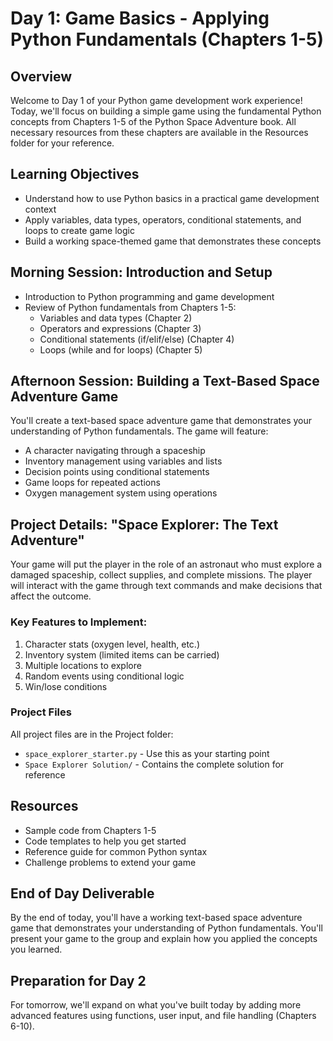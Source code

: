 # Day 1: Game Basics - Applying Python Fundamentals (Chapters 1-5)

## Overview
Welcome to Day 1 of your Python game development work experience! Today, we'll focus on building a simple game using the fundamental Python concepts from Chapters 1-5 of the Python Space Adventure book. All necessary resources from these chapters are available in the Resources folder for your reference.

## Learning Objectives
- Understand how to use Python basics in a practical game development context
- Apply variables, data types, operators, conditional statements, and loops to create game logic
- Build a working space-themed game that demonstrates these concepts

## Morning Session: Introduction and Setup
- Introduction to Python programming and game development
- Review of Python fundamentals from Chapters 1-5:
  - Variables and data types (Chapter 2)
  - Operators and expressions (Chapter 3)
  - Conditional statements (if/elif/else) (Chapter 4)
  - Loops (while and for loops) (Chapter 5)

## Afternoon Session: Building a Text-Based Space Adventure Game
You'll create a text-based space adventure game that demonstrates your understanding of Python fundamentals. The game will feature:

- A character navigating through a spaceship
- Inventory management using variables and lists
- Decision points using conditional statements
- Game loops for repeated actions
- Oxygen management system using operations

## Project Details: "Space Explorer: The Text Adventure"
Your game will put the player in the role of an astronaut who must explore a damaged spaceship, collect supplies, and complete missions. The player will interact with the game through text commands and make decisions that affect the outcome.

### Key Features to Implement:
1. Character stats (oxygen level, health, etc.)
2. Inventory system (limited items can be carried)
3. Multiple locations to explore
4. Random events using conditional logic
5. Win/lose conditions

### Project Files
All project files are in the Project folder:
- `space_explorer_starter.py` - Use this as your starting point
- `Space Explorer Solution/` - Contains the complete solution for reference

## Resources
- Sample code from Chapters 1-5
- Code templates to help you get started
- Reference guide for common Python syntax
- Challenge problems to extend your game

## End of Day Deliverable
By the end of today, you'll have a working text-based space adventure game that demonstrates your understanding of Python fundamentals. You'll present your game to the group and explain how you applied the concepts you learned.

## Preparation for Day 2
For tomorrow, we'll expand on what you've built today by adding more advanced features using functions, user input, and file handling (Chapters 6-10).
